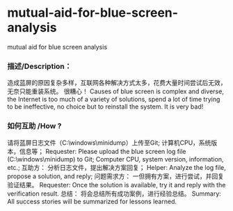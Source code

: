 # mutual-aid-for-blue-screen-analysis
mutual aid for blue screen analysis 
### 描述/Description：
造成蓝屏的原因复杂多样，互联网各种解决方式太多，花费大量时间尝试后无效，无奈只能重装系统。 很糟心！
Causes of blue screen is complex and diverse, the Internet is too much of a variety of solutions, spend a lot of time trying to be ineffective, no choice but to reinstall the system. It is very bad!
### 如何互助 /How ?
请将蓝屏日志文件（C:\windows\minidump）上传至Git;
计算机CPU，系统版本，信息等；
Requester:
Please upload the blue screen log file (C:\windows\minidump) to Git;
Computer CPU, system version, information, etc.;
互助方：
分析日志文件，提出解决方案回复；
Helper:
Analyze the log file, propose a solution, and reply;
问题需求方：
一但拥有方案，进行尝试，并回复验证结果。
Requester:
Once the solution is available, try it and reply with the verification result.
总结：
将会总结所有成功案例，进行经验总结。
Summary:
All success stories will be summarized for lessons learned.
